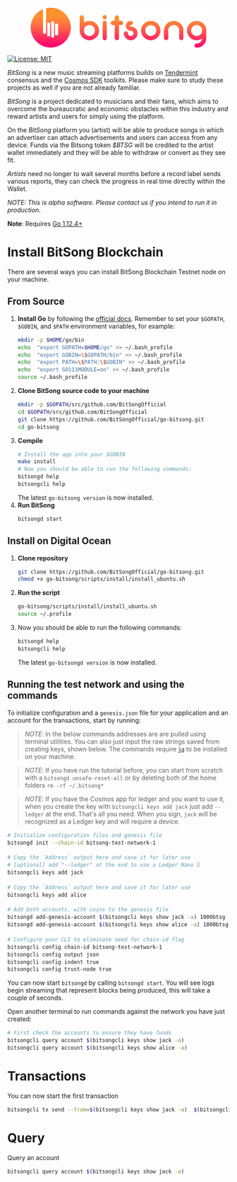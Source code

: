 <p align="center" background="black"><img src="bitsong-logo.png" width="398"></p>

[![License: MIT](https://img.shields.io/badge/License-MIT-yellow.svg)](https://github.com/BitSongOfficial/go-bitsong/blob/master/LICENSE)

*BitSong* is a new music streaming platforms builds on [Tendermint](https://github.com/tendermint/tendermint) consensus and the [Cosmos SDK](https://github.com/cosmos/cosmos-sdk) toolkits. Please make sure to study these projects as well if you are not already familiar.

*BitSong* is a project dedicated to musicians and their fans, which aims to overcome the bureaucratic and economic obstacles within this industry and reward artists and users for simply using the platform.

On the *BitSong* platform you (artist) will be able to produce songs in which an advertiser can attach advertisements and users can access from any device. Funds via the Bitsong token *$BTSG* will be credited to the artist wallet immediately and they will be able to withdraw or convert as they see fit.

*Artists* need no longer to wait several months before a record label sends various reports, they can check the progress in real time directly within the Wallet.

_NOTE: This is alpha software. Please contact us if you intend to run it in production._

**Note**: Requires [Go 1.12.4+](https://golang.org/dl/)

# Install BitSong Blockchain

There are several ways you can install BitSong Blockchain Testnet node on your machine.

## From Source
1. **Install Go** by following the [official docs](https://golang.org/doc/install). Remember to set your `$GOPATH`, `$GOBIN`, and `$PATH` environment variables, for example:
	```bash
	mkdir -p $HOME/go/bin
	echo  "export GOPATH=$HOME/go" >> ~/.bash_profile
	echo  "export GOBIN=\$GOPATH/bin" >> ~/.bash_profile
	echo  "export PATH=\$PATH:\$GOBIN" >> ~/.bash_profile
	echo  "export GO111MODULE=on" >> ~/.bash_profile
	source ~/.bash_profile
	```
2. **Clone BitSong source code to your machine**
	```bash
	mkdir -p $GOPATH/src/github.com/BitSongOfficial
	cd $GOPATH/src/github.com/BitSongOfficial
	git clone https://github.com/BitSongOfficial/go-bitsong.git
	cd go-bitsong
	```
  3. **Compile**
		```bash
		# Install the app into your $GOBIN
		make install
		# Now you should be able to run the following commands:
		bitsongd help
		bitsongcli help
		```
		The latest `go-bitsong version` is now installed.
3. **Run BitSong**
	```bash
	bitsongd start
	```

## Install on Digital Ocean
1. **Clone repository**
    ```bash
	git clone https://github.com/BitSongOfficial/go-bitsong.git
    chmod +x go-bitsong/scripts/install/install_ubuntu.sh
	```
2. **Run the script**
    ```bash
    go-bitsong/scripts/install/install_ubuntu.sh
    source ~/.profile
	```
3. Now you should be able to run the following commands:
	```bash
	bitsongd help
	bitsongcli help
	```
    The latest `go-bitsongd version` is now installed.

## Running the test network and using the commands

To initialize configuration and a `genesis.json` file for your application and an account for the transactions, start by running:

>  _*NOTE*_: In the below commands addresses are are pulled using terminal utilities. You can also just input the raw strings saved from creating keys, shown below. The commands require [`jq`](https://stedolan.github.io/jq/download/) to be installed on your machine.

>  _*NOTE*_: If you have run the tutorial before, you can start from scratch with a `bitsongd unsafe-reset-all` or by deleting both of the home folders `rm -rf ~/.bitsong*`

>  _*NOTE*_: If you have the Cosmos app for ledger and you want to use it, when you create the key with `bitsongcli keys add jack` just add `--ledger` at the end. That's all you need. When you sign, `jack` will be recognized as a Ledger key and will require a device.

```bash
# Initialize configuration files and genesis file
bitsongd init --chain-id bitsong-test-network-1

# Copy the `Address` output here and save it for later use
# [optional] add "--ledger" at the end to use a Ledger Nano S
bitsongcli keys add jack

# Copy the `Address` output here and save it for later use
bitsongcli keys add alice

# Add both accounts, with coins to the genesis file
bitsongd add-genesis-account $(bitsongcli keys show jack -a) 1000btsg
bitsongd add-genesis-account $(bitsongcli keys show alice -a) 1000btsg

# Configure your CLI to eliminate need for chain-id flag
bitsongcli config chain-id bitsong-test-network-1
bitsongcli config output json
bitsongcli config indent true
bitsongcli config trust-node true
```

You can now start `bitsongd` by calling `bitsongd start`. You will see logs begin streaming that represent blocks being produced, this will take a couple of seconds.

Open another terminal to run commands against the network you have just created:

```bash
# First check the accounts to ensure they have funds
bitsongcli query account $(bitsongcli keys show jack -a)
bitsongcli query account $(bitsongcli keys show alice -a)
```

# Transactions
You can now start the first transaction

```bash
bitsongcli tx send --from=$(bitsongcli keys show jack -a)  $(bitsongcli keys show alice -a) 10btsg
```

# Query
Query an account

```bash
bitsongcli query account $(bitsongcli keys show jack -a)
```